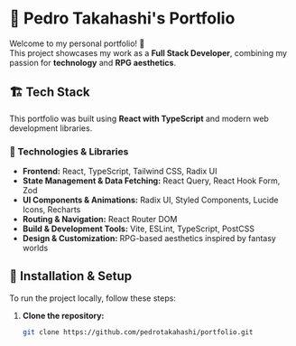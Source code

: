 # 🚀 Pedro Takahashi's Portfolio

Welcome to my personal portfolio! 👋  
This project showcases my work as a **Full Stack Developer**, combining my passion for **technology** and **RPG aesthetics**.  

## 🏗️ Tech Stack
This portfolio was built using **React with TypeScript** and modern web development libraries.  

### **📌 Technologies & Libraries**
- **Frontend:** React, TypeScript, Tailwind CSS, Radix UI
- **State Management & Data Fetching:** React Query, React Hook Form, Zod
- **UI Components & Animations:** Radix UI, Styled Components, Lucide Icons, Recharts
- **Routing & Navigation:** React Router DOM
- **Build & Development Tools:** Vite, ESLint, TypeScript, PostCSS
- **Design & Customization:** RPG-based aesthetics inspired by fantasy worlds

## 🔧 Installation & Setup
To run the project locally, follow these steps:

1. **Clone the repository:**
   ```sh
   git clone https://github.com/pedrotakahashi/portfolio.git
